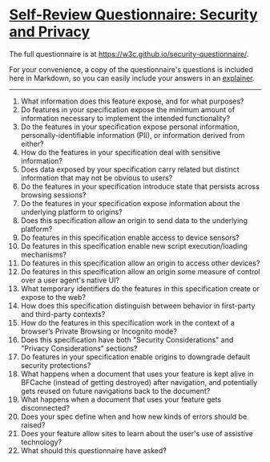 # [Self-Review Questionnaire: Security and Privacy](https://w3c.github.io/security-questionnaire/)

The full questionnaire is at https://w3c.github.io/security-questionnaire/.

For your convenience, a copy of the questionnaire's questions is included here in Markdown, so you can easily include your answers in an [explainer](https://w3ctag.github.io/explainer-explainer/).

---

01.  What information does this feature expose,
     and for what purposes?
02.  Do features in your specification expose the minimum amount of information
     necessary to implement the intended functionality?
03.  Do the features in your specification expose personal information,
     personally-identifiable information (PII), or information derived from
     either?
04.  How do the features in your specification deal with sensitive information?
05.  Does data exposed by your specification carry related but distinct
     information that may not be obvious to users?
06.  Do the features in your specification introduce state
     that persists across browsing sessions?
07.  Do the features in your specification expose information about the
     underlying platform to origins?
08.  Does this specification allow an origin to send data to the underlying
     platform?
09.  Do features in this specification enable access to device sensors?
10.  Do features in this specification enable new script execution/loading
     mechanisms?
11.  Do features in this specification allow an origin to access other devices?
12.  Do features in this specification allow an origin some measure of control over
     a user agent's native UI?
13.  What temporary identifiers do the features in this specification create or
     expose to the web?
14.  How does this specification distinguish between behavior in first-party and
     third-party contexts?
15.  How do the features in this specification work in the context of a browser’s
     Private Browsing or Incognito mode?
16.  Does this specification have both "Security Considerations" and "Privacy
     Considerations" sections?
17.  Do features in your specification enable origins to downgrade default
     security protections?
18.  What happens when a document that uses your feature is kept alive in BFCache
     (instead of getting destroyed) after navigation, and potentially gets reused
     on future navigations back to the document?
19.  What happens when a document that uses your feature gets disconnected?
20.  Does your spec define when and how new kinds of errors should be raised?
21.  Does your feature allow sites to learn about the user's use of assistive technology?
22.  What should this questionnaire have asked?
